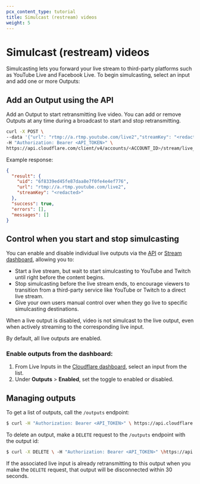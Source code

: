 ```yaml
---
pcx_content_type: tutorial
title: Simulcast (restream) videos
weight: 5
---
```


# Simulcast (restream) videos

Simulcasting lets you forward your live stream to third-party platforms such as YouTube Live and Facebook Live. To begin simulcasting, select an input and add one or more Outputs:

## Add an Output using the API

Add an Output to start retransmitting live video. You can add or remove Outputs at any time during a broadcast to start and stop retransmitting.

```bash
curl -X POST \
--data '{"url": "rtmp://a.rtmp.youtube.com/live2","streamKey": "<redacted>"}' \
-H "Authorization: Bearer <API_TOKEN>" \
https://api.cloudflare.com/client/v4/accounts/<ACCOUNT_ID>/stream/live_inputs/<INPUT_UID>/outputs
```

​Example response:

```json
{
  "result": {
    "uid": "6f8339ed45fe87daa8e7f0fe4e4ef776",
    "url": "rtmp://a.rtmp.youtube.com/live2",
    "streamKey": "<redacted>"
  },
  "success": true,
  "errors": [],
  "messages": []
}
```

## Control when you start and stop simulcasting

You can enable and disable individual live outputs via the [API](https://api.cloudflare.com/#stream-live-inputs-update-a-single-output-on-a-live-input) or [Stream dashboard](https://dash.cloudflare.com/?to=/:account/stream/inputs), allowing you to:

- Start a live stream, but wait to start simulcasting to YouTube and Twitch until right before the content begins.
- Stop simulcasting before the live stream ends, to encourage viewers to transition from a third-party service like YouTube or Twitch to a direct live stream.
- Give your own users manual control over when they go live to specific simulcasting destinations.

When a live output is disabled, video is not simulcast to the live output, even when actively streaming to the corresponding live input.

By default, all live outputs are enabled.

### Enable outputs from the dashboard:

1. From Live Inputs in the [Cloudflare dashboard](https://dash.cloudflare.com/?to=/:account/stream/inputs), select an input from the list.
2. Under **Outputs** > **Enabled**, set the toggle to enabled or disabled.


## Managing outputs

To get a list of outputs, call the `/outputs` endpoint:

```sh
$ curl -H "Authorization: Bearer <API_TOKEN>" \ https://api.cloudflare.com/client/v4/accounts/<ACCOUNT_ID>/stream/live_inputs/<INPUT_UID>/outputs
```

To delete an output, make a `DELETE` request to the `/outputs` endpoint with the output id:

```sh
$ curl -X DELETE \ -H "Authorization: Bearer <API_TOKEN>" \https://api.cloudflare.com/client/v4/accounts/<ACCOUNT_ID>/stream/live_inputs/<INPUT_UID>/outputs/<OUTPUT_UID>
```

If the associated live input is already retransmitting to this output when you make the `DELETE` request, that output will be disconnected within 30 seconds.
